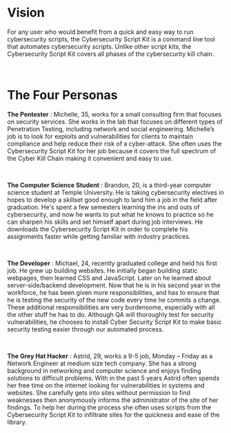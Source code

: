 
# Vision

 For any user who would benefit from a quick and easy way to run cybersecurity scripts, the Cybersecurity Script Kit is a command line tool that automates cybersecurity scripts. Unlike other script kits, the Cybersecurity Script Kit covers all phases of the cybersecurity kill chain.

<br>

# The Four Personas


**The Pentester**
: Michelle, 35, works for a small consulting firm that focuses on security services. She works in the lab that focuses on different types of Penetration Testing, including network and social engineering. Michelle’s job is to look for exploits and vulnerabilities for clients to maintain compliance and help reduce their risk of a cyber-attack. She often uses the Cybersecurity Script Kit for her job because it covers the full spectrum of the Cyber Kill Chain making it convenient and easy to use.

<br>

**The Computer Science Student**
: Brandon, 20, is a third-year computer science student at Temple University. He is taking cybersecurity electives in hopes to develop a skillset good enough to land him a job in the field after graduation. He's spent a few semesters learning the ins and outs of cybersecurity, and now he wants to put what he knows to practice so he can sharpen his skills and set himself apart during job interviews. He downloads the Cybersecurity Script Kit in order to complete his assignments faster while getting familiar with industry practices.

<br>

**The Developer**
: Michael, 24, recently graduated college and held his first job. He grew up
    building websites. He initially began building static webpages, then learned
    CSS and JavaScript. Later on he learned about server-side/backend development.
    Now that he is in his second year in the workforce, he has been given more
    responsibilities, and has to ensure that he is testing the security of the new
    code every time he commits a change. These additional responsibilities are
    very burdensome, especially with all the other stuff he has to do. Although
    QA will thoroughly test for security vulnerabilities, he chooses to install
    Cyber Security Script Kit to make basic security testing easier through our
    automated process.

<br>

**The Grey Hat Hacker**
: Astrid, 29, works a 9-5 job, Monday – Friday as a Network Engineer at medium size tech company. She has a strong background in networking and computer science and enjoys finding solutions to difficult problems. With in the past 5 years Astrid often spends her free time on the internet looking for vulnerabilities in systems and websites. She carefully gets into sites without permission to find weaknesses then anonymously informs the administrator of the site of her findings. To help her during the process she often uses scripts from the Cybersecurity Script Kit to infiltrate sites for the quickness and ease of the library.